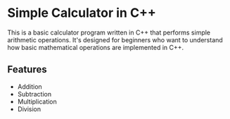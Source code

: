 # Simple Calculator in C++

This is a basic calculator program written in C++ that performs simple arithmetic operations. It's designed for beginners who want to understand how basic mathematical operations are implemented in C++.

## Features
- Addition
- Subtraction
- Multiplication
- Division
